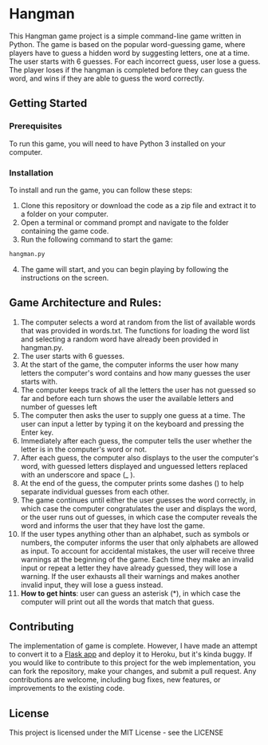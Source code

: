 # Hangman

This Hangman game project is a simple command-line game written in Python. The game is based on the popular word-guessing game, where players have to guess a hidden word by suggesting letters, one at a time. The user starts with 6 guesses. For each incorrect guess, user lose a guess. The player loses if the hangman is completed before they can guess the word, and wins if they are able to guess the word correctly.

## Getting Started

### Prerequisites
To run this game, you will need to have Python 3 installed on your computer. 

### Installation
To install and run the game, you can follow these steps:

1. Clone this repository or download the code as a zip file and extract it to a folder on your computer.
2. Open a terminal or command prompt and navigate to the folder containing the game code.
3. Run the following command to start the game:

```python
hangman.py
```
4. The game will start, and you can begin playing by following the instructions on the screen.

## Game Architecture and Rules:  

1. The computer selects a word at random from the list of available words that was provided in words.txt. The functions for loading the word list and selecting a random word have already been provided in hangman.py.
2. The user starts with 6 guesses.
3. At the start of the game, the computer informs the user how many letters the computer's word contains and how many guesses the user starts with.
4. The computer keeps track of all the letters the user has not guessed so far and before each turn shows the user the available letters and number of guesses left
5. The computer then asks the user to supply one guess at a time. The user can input a letter by typing it on the keyboard and pressing the Enter key.
6. Immediately after each guess, the computer tells the user whether the letter is in the computer's word or not.
7. After each guess, the computer also displays to the user the computer's word, with guessed letters displayed and unguessed letters replaced with an underscore and space (_ ).
8. At the end of the guess, the computer prints some dashes () to help separate individual guesses from each other.
9. The game continues until either the user guesses the word correctly, in which case the computer congratulates the user and displays the word, or the user runs out of guesses, in which case the computer reveals the word and informs the user that they have lost the game.
10. If the user types anything other than an alphabet, such as symbols or numbers, the computer informs the user that only alphabets are allowed as input. To account for accidental mistakes, the user will receive three warnings at the beginning of the game. Each time they make an invalid input or repeat a letter they have already guessed, they will lose a warning. If the user exhausts all their warnings and makes another invalid input, they will lose a guess instead.
11. **How to get hints**: user can guess an asterisk (*), in which case the computer will print out all the words that match that guess.

## Contributing
The implementation of game is complete. However, I have made an attempt to convert it to a [Flask app](https://github.com/prakhar7m/hangman) and deploy it to Heroku, but it's kinda buggy. If you would like to contribute to this project for the web implementation, you can fork the repository, make your changes, and submit a pull request. Any contributions are welcome, including bug fixes, new features, or improvements to the existing code.

## License
This project is licensed under the MIT License - see the LICENSE



